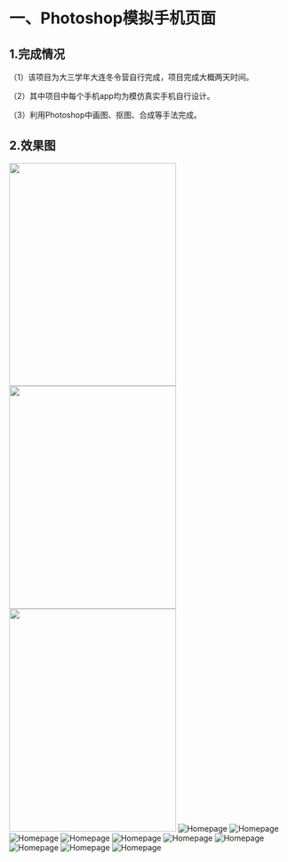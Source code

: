  一、Photoshop模拟手机页面
 ======================
 1.完成情况
 ---------
（1）该项目为大三学年大连冬令营自行完成，项目完成大概两天时间。
 
（2）其中项目中每个手机app均为模仿真实手机自行设计。
 
（3）利用Photoshop中画图、抠图、合成等手法完成。

2.效果图
--------
<img src="模拟手机页面/1.jpg" width="300" height="400"><img src="模拟手机页面/1.jpg" width="300" height="400"><img src="模拟手机页面/1.jpg" width="300" height="400">
![Homepage](模拟手机页面/1.jpg)
![Homepage](模拟手机页面/2.jpg)
![Homepage](模拟手机页面/3.jpg)
![Homepage](模拟手机页面/4.jpg)
![Homepage](模拟手机页面/5.jpg)
![Homepage](模拟手机页面/6.jpg)
![Homepage](模拟手机页面/7.jpg)
![Homepage](模拟手机页面/8.jpg)
![Homepage](模拟手机页面/9.jpg)
![Homepage](模拟手机页面/10.jpg)
